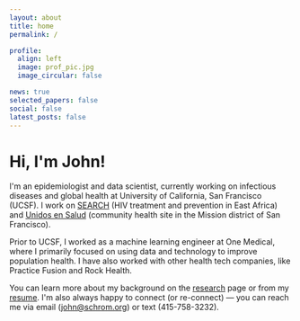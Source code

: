 ```yaml
---
layout: about
title: home
permalink: /

profile:
  align: left
  image: prof_pic.jpg
  image_circular: false 

news: true
selected_papers: false
social: false 
latest_posts: false
---
```


# Hi, I'm John!

I'm an epidemiologist and data scientist, currently working on infectious diseases and global health at University of California, San Francisco (UCSF). I work on [SEARCH](https://www.searchendaids.com) (HIV treatment and prevention in East Africa) and [Unidos en Salud](https://www.unitedinhealth.org) (community health site in the Mission district of San Francisco).

Prior to UCSF, I worked as a machine learning engineer at One Medical, where I primarily focused on using data and technology to improve population health. I have also worked with other health tech companies, like Practice Fusion and Rock Health.

You can learn more about my background on the [research](/research) page or from my [resume](/assets/pdf/resume.pdf). I'm also always happy to connect (or re-connect) — you can reach me via email ([john@schrom.org](mailto:john@schrom.org)) or text (415-758-3232).